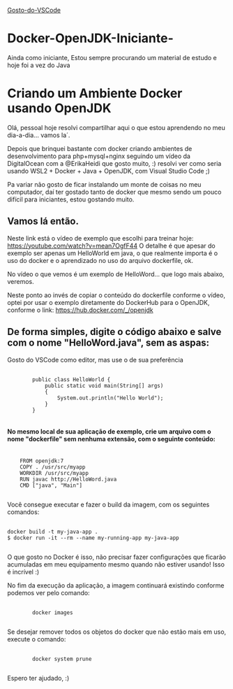 [Gosto-do-VSCode](Gosto-do-VSCode)

# Docker-OpenJDK-Iniciante-
Ainda como iniciante, Estou sempre procurando um material de estudo e hoje foi a vez do Java

<h1>Criando um Ambiente Docker usando OpenJDK</h1>

Olá, pessoal
hoje resolvi compartilhar aqui o que estou aprendendo no meu dia-a-dia... vamos la´.

Depois que brinquei bastante com docker criando ambientes de desenvolvimento para php+mysql+nginx seguindo um vídeo da DigitalOcean com a @ErikaHeidi que gosto muito, :)
resolvi ver como seria usando WSL2 + Docker + Java + OpenJDK, com Visual Studio Code ;)

Pa variar não gosto de ficar instalando um monte de coisas no meu computador, daí ter gostado tanto de docker que mesmo sendo um pouco difícil para iniciantes, estou gostando muito.

Vamos lá então.
---------------

Neste link  está o vídeo de exemplo que escolhi para treinar hoje: https://youtube.com/watch?v=mean7OgfF44
O detalhe é que apesar do exemplo ser apenas um HelloWorld em java, o que realmente importa é o uso do docker e o aprendizado no uso do arquivo dockerfile, ok.

No vídeo o que vemos é um exemplo de HelloWord... que logo mais abaixo, veremos.

Neste ponto ao invés de copiar o conteúdo do dockerfile conforme o vídeo, optei por usar o exemplo diretamente do DockerHub para o OpenJDK, conforme o link: https://hub.docker.com/_/openjdk

<h2>De forma simples, digite o código abaixo e salve com o nome "HelloWord.java", sem as aspas:</h2>

Gosto do VSCode como editor, mas use o de sua preferência
<pre>
    <code>
        public class HelloWorld {
            public static void main(String[] args)
            {
                System.out.println("Hello World");
            }
        }
    </code>
</pre>

<h4>No mesmo local de sua aplicação de exemplo, crie um arquivo com o nome "dockerfile" sem nenhuma extensão, com o seguinte conteúdo:</h4>
<pre>
  <code>
    FROM openjdk:7
    COPY . /usr/src/myapp
    WORKDIR /usr/src/myapp
    RUN javac http://HelloWord.java
    CMD ["java", "Main"]
  </code>
</pre>

Você consegue executar e fazer o build da imagem, com os seguintes comandos:
<pre>
  <code>
docker build -t my-java-app .
$ docker run -it --rm --name my-running-app my-java-app
  </code>
</pre>
O que gosto no Docker é isso, não precisar fazer configurações que ficarão acumuladas em meu equipamento mesmo quando não estiver usando! Isso é incrível :)

No fim da execução da aplicação, a imagem continuará existindo conforme podemos ver pelo comando:
<pre>
    <code>
        docker images
    </code>
</pre>
Se desejar remover todos os objetos do docker que não estão mais em uso, execute o comando:
<pre>
    <code>
        docker system prune
    </code>
</pre>
Espero ter ajudado, :)
